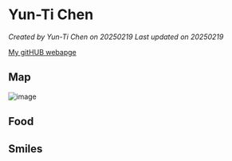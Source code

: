 # Yun-Ti Chen


*Created by Yun-Ti Chen on 20250219 Last updated on 20250219*

[My gitHUB webapge]() 


## Map
![image]()

## Food


## Smiles 
